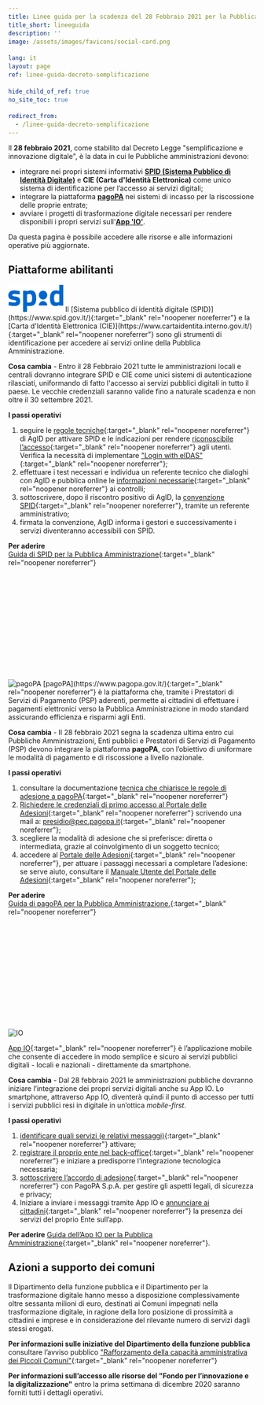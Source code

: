```yaml
---
title: Linee guida per la scadenza del 28 Febbraio 2021 per la Pubblica Amministrazione
title_short: lineeguida
description: ''
image: /assets/images/favicons/social-card.png

lang: it
layout: page
ref: linee-guida-decreto-semplificazione

hide_child_of_ref: true
no_site_toc: true

redirect_from:
  - /linee-guida-decreto-semplificazione
---
```


Il **28 febbraio 2021**, come stabilito dal Decreto Legge "semplificazione e innovazione digitale", è la data in cui le Pubbliche amministrazioni devono:  

* integrare nei propri sistemi informativi **[SPID (Sistema Pubblico di Identità Digitale)](#spid)** e **CIE (Carta d'Identità Elettronica)** come unico sistema di identificazione per l’accesso ai servizi digitali;  
* integrare la piattaforma **[pagoPA](#pagoPA)** nei sistemi di incasso per la riscossione delle proprie entrate;  
* avviare i progetti di trasformazione digitale necessari per rendere disponibili i propri servizi sull'**[App 'IO'](#IO)**.  

Da questa pagina è possibile accedere alle risorse e alle informazioni operative più aggiornate.  

## Piattaforme abilitanti  

<a name="spid">
  <img alt="SPID" src="/assets/images/logos/spid-logos/spid-logo-c-lb.png" style="height:55px" class="img-thumbnail rounded img-fluid max-h-80 mb-4">
</a>  
Il [Sistema pubblico di identità digitale (SPID)](https://www.spid.gov.it/){:target="_blank" rel="noopener noreferrer"} e la [Carta d'Identità Elettronica (CIE)](https://www.cartaidentita.interno.gov.it/){:target="_blank" rel="noopener noreferrer"} sono gli strumenti di identificazione per accedere ai servizi online della Pubblica Amministrazione.  

**Cosa cambia** - Entro il 28 Febbraio 2021 tutte le amministrazioni locali e centrali dovranno integrare SPID e CIE come unici sistemi di autenticazione rilasciati, uniformando di fatto l'accesso ai servizi pubblici digitali in tutto il paese. Le vecchie credenziali saranno valide fino a naturale scadenza e non oltre il 30 settembre 2021.  

**I passi operativi**

1. seguire le [regole tecniche](https://www.agid.gov.it/sites/default/files/repository_files/circolari/spid-regole_tecniche_v1.pdf){:target="_blank" rel="noopener noreferrer"} di AgID per attivare SPID e le indicazioni per rendere [riconoscibile l’accesso](https://www.spid.gov.it/assets/res/agid-spid-lg-interfacce-informazioni-idp-sp.pdf){:target="_blank" rel="noopener noreferrer"} agli utenti. Verifica la necessità di implementare ["Login with eIDAS"](https://www.eid.gov.it/abilita-eidas){:target="_blank" rel="noopener noreferrer"};  
2. effettuare i test necessari e individua un referente tecnico che dialoghi con AgID e pubblica online le [informazioni necessarie](https://www.spid.gov.it/come-diventare-fornitore-di-servizi-pubblici-e-privati-con-spid#procedura-tecnica-3){:target="_blank" rel="noopener noreferrer"} ai controlli;  
3. sottoscrivere, dopo il riscontro positivo di AgID, la [convenzione SPID](https://www.spid.gov.it/come-diventare-fornitore-di-servizi-pubblici-e-privati-con-spid#procedura-amministrativa){:target="_blank" rel="noopener noreferrer"}, tramite un referente amministrativo;  
4. firmata la convenzione, AgID informa i gestori e successivamente i servizi diventeranno accessibili con SPID.  

**Per aderire**  
[Guida di SPID per la Pubblica Amministrazione](https://www.spid.gov.it/come-diventare-fornitore-di-servizi-pubblici-e-privati-con-spid){:target="_blank" rel="noopener noreferrer"}  

<br><br>
<p class="max-w-40">
  <a href="#" aria-hidden="true" data-attribute="back-to-top" class="back-to-top back-to-top-small position-relative">
    <svg class="icon icon-light"><use xlink:href="/assets/bootstrap-italia/dist/svg/sprite.svg#it-arrow-up"></use></svg>
  </a>
</p>

<a name="pagoPA">
  <img alt="pagoPA" src="/assets/images/projects/pagopa.png" class="img-thumbnail rounded img-fluid max-h-80 mb-4">
</a>  
[pagoPA](https://www.pagopa.gov.it/){:target="_blank" rel="noopener noreferrer"} è la piattaforma che, tramite i Prestatori di Servizi di Pagamento (PSP) aderenti, permette ai cittadini di effettuare i pagamenti elettronici verso la Pubblica Amministrazione in modo standard assicurando efficienza e risparmi agli Enti.  

**Cosa cambia** - Il 28 febbraio 2021 segna la scadenza ultima entro cui Pubbliche Amministrazioni, Enti pubblici e Prestatori di Servizi di Pagamento (PSP) devono integrare la piattaforma **pagoPA**, con l’obiettivo di uniformare le modalità di pagamento e di riscossione a livello nazionale.  

**I passi operativi**

1. consultare la documentazione [tecnica che chiarisce le regole di adesione a pagoPA](https://www.pagopa.gov.it/it/pagopa/documentazione/){:target="_blank" rel="noopener noreferrer"}
2. [Richiedere le credenziali di primo accesso al Portale delle Adesioni](https://portal.pagopa.gov.it/pda-portal/admin/login){:target="_blank" rel="noopener noreferrer"} scrivendo una mail a: [presidio@pec.pagopa.it](mailto:presidio@pec.pagopa.it){:target="_blank" rel="noopener noreferrer"};  
3. scegliere la modalità di adesione che si preferisce: diretta o intermediata, grazie al coinvolgimento di un soggetto tecnico;  
4. accedere al [Portale delle Adesioni](https://portal.pagopa.gov.it/pda-portal/admin/login){:target="_blank" rel="noopener noreferrer"}, per attuare i passaggi necessari  a completare l’adesione: se serve aiuto, consultare il [Manuale Utente del Portale delle Adesioni](https://www.pagopa.gov.it/it/pubbliche-amministrazioni/come-aderire/){:target="_blank" rel="noopener noreferrer"};  

**Per aderire**  
[Guida di pagoPA per la Pubblica Amministrazione.](https://www.pagopa.gov.it/it/pubbliche-amministrazioni/come-aderire/){:target="_blank" rel="noopener noreferrer"}

<br><br>
<p class="max-w-40">
  <a href="#" aria-hidden="true" data-attribute="back-to-top" class="back-to-top back-to-top-small position-relative">
    <svg class="icon icon-light"><use xlink:href="/assets/bootstrap-italia/dist/svg/sprite.svg#it-arrow-up"></use></svg>
  </a>
</p>
<a name="IO">
  <img alt="IO" src="/assets/images/projects/io.png" class="img-thumbnail rounded img-fluid max-h-80 mb-4">
</a>  

[App IO](https://io.italia.it/){:target="_blank" rel="noopener noreferrer"} è l’applicazione mobile che consente di accedere in modo semplice e sicuro ai servizi pubblici digitali - locali e nazionali - direttamente da smartphone.  

**Cosa cambia** - Dal 28 febbraio 2021 le amministrazioni pubbliche dovranno iniziare l’integrazione dei propri servizi digitali anche su App IO. Lo smartphone, attraverso App IO, diventerà quindi il punto di accesso per tutti i servizi pubblici resi in digitale in un’ottica _mobile-first_.  

**I passi operativi**  

1. [identificare quali servizi (e relativi messaggi)](https://docs.google.com/file/d/172YFCfilRH4Nkm8_sOQ5sqvgdzcvVsppUzqGC6GeBSU/view){:target="_blank" rel="noopener noreferrer"} attivare;  
2. [registrare il proprio ente nel back-office](https://agidweb.b2clogin.com/agidweb.onmicrosoft.com/b2c_1_signupin/oauth2/v2.0/authorize?response_type=id_token&scope=https%3A%2F%2Fagidweb.onmicrosoft.com%2Fio-p-developer-portal-app%2Fuser_impersonation%20openid%20profile&client_id=00b8b8e1-2c6d-4e27-b806-7460119adb6e&redirect_uri=https%3A%2F%2Fdeveloper.io.italia.it%2Flogin&state=35695eff-b0bf-437f-9967-c48d7560eb04&nonce=fb308a65-e2e5-480e-b57c-b92c9df4341c&client_info=1&x-client-SKU=MSAL.JS&x-client-Ver=1.2.2&client-request-id=0417c8d8-ec6a-4576-bdbc-64cfba8b7970&response_mode=fragment){:target="_blank" rel="noopener noreferrer"} e iniziare a predisporre l’integrazione tecnologica necessaria;  
3. [sottoscrivere l’accordo di adesione](https://io.italia.it/assets/download/it/accordo_di_adesione_IO_v22-29-07-20.pdf){:target="_blank" rel="noopener noreferrer"} con PagoPA S.p.A. per gestire gli aspetti legali, di sicurezza e privacy;  
4. Iniziare a inviare i messaggi tramite App IO e [annunciare ai cittadini](https://docs.google.com/document/d/1tSza9hWU75ksTZQbQrfQ8nROiGEktAqv-49QQmKjaQ0/edit){:target="_blank" rel="noopener noreferrer"} la presenza dei servizi del proprio Ente sull’app. 

**Per aderire**
[Guida dell’App IO per la Pubblica Amministrazione](https://io.italia.it/pubbliche-amministrazioni/){:target="_blank" rel="noopener noreferrer"}.

## Azioni a supporto dei comuni  

Il Dipartimento della funzione pubblica e il Dipartimento per la trasformazione digitale hanno messo a disposizione complessivamente oltre sessanta milioni di euro, destinati ai Comuni impegnati nella trasformazione digitale, in ragione della loro posizione di prossimità a cittadini e imprese e  in considerazione del rilevante numero di servizi dagli stessi erogati.  

**Per informazioni sulle iniziative del Dipartimento della funzione pubblica**  
consultare l’avviso pubblico ["Rafforzamento della capacità amministrativa dei Piccoli Comuni"](http://www.funzionepubblica.gov.it/articolo/dipartimento/16-06-2020/progetto-%E2%80%9Crafforzamento-della-capacita-amministrativa-dei-piccoli){:target="_blank" rel="noopener noreferrer"}  

**Per informazioni sull’accesso alle risorse del "Fondo per l’innovazione e la digitalizzazione"** entro la prima settimana di dicembre 2020 saranno forniti tutti i dettagli operativi.  

<br><br>
<p class="max-w-40">
  <a href="#" aria-hidden="true" data-attribute="back-to-top" class="back-to-top back-to-top-small position-relative">
    <svg class="icon icon-light"><use xlink:href="/assets/bootstrap-italia/dist/svg/sprite.svg#it-arrow-up"></use></svg>
  </a>
</p>
